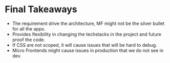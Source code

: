 # Final Takeaways

- The requirement drive the architecture, MF might not be the silver bullet for all the apps.
- Provides flexibility in changing the techstacks in the project and future proof the code.
- If CSS are not scoped, it will cause issues that will be hard to debug.
- Micro Frontends might cause issues in production that we do not see in dev.